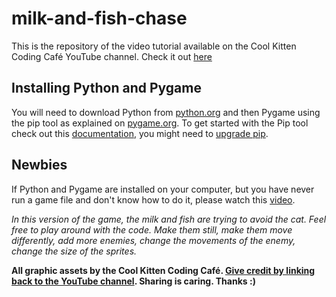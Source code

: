 # milk-and-fish-chase

This is the repository of the video tutorial available on the Cool Kitten Coding Café YouTube channel. Check it out [here](https://youtu.be/DaTolXUwSyw) 

## Installing Python and Pygame
You will need to download Python from [python.org](https://www.python.org/downloads/) and then Pygame using the pip tool as explained on [pygame.org](https://www.pygame.org/wiki/GettingStarted). To get started with the Pip tool check out this [documentation](https://pip.pypa.io/en/stable/installing/), you might need to [upgrade pip](https://pip.pypa.io/en/stable/installing/#upgrading-pip).

## Newbies
If Python and Pygame are installed on your computer, but you have never run a game file and don't know how to do it, please watch this [video](https://youtu.be/DaTolXUwSyw).

*In this version of the game, the milk and fish are trying to avoid the cat. Feel free to play around with the code. Make them still, make them move differently, add more enemies, change the movements of the enemy, change the size of the sprites.* 

**All graphic assets by the Cool Kitten Coding Café. [Give credit by linking back to the YouTube channel](https://www.youtube.com/channel/UCKBJP6e5AG65zn3AZzKRVgQ?view_as=subscriber). Sharing is caring. Thanks :)**
